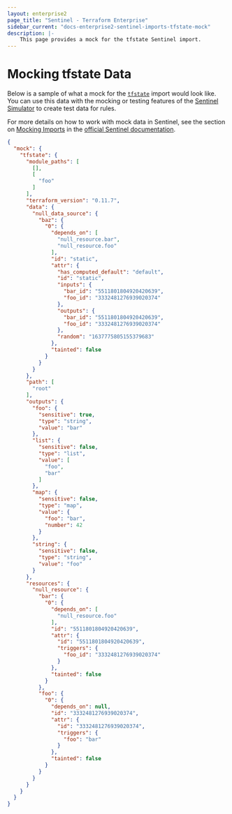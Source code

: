 ```yaml
---
layout: enterprise2
page_title: "Sentinel - Terraform Enterprise"
sidebar_current: "docs-enterprise2-sentinel-imports-tfstate-mock"
description: |-
    This page provides a mock for the tfstate Sentinel import.
---
```


# Mocking tfstate Data

Below is a sample of what a mock for the [`tfstate`][ref-tfstate] import would
look like. You can use this data with the mocking or testing features of the
[Sentinel Simulator][ref-sentinel-simulator] to create test data for rules.

[ref-tfstate]: /docs/enterprise/sentinel/import/tfstate.html
[ref-sentinel-simulator]: https://docs.hashicorp.com/sentinel/commands/

For more details on how to work with mock data in Sentinel, see the section on
[Mocking Imports][ref-mocking-imports] in the [official Sentinel
documentation][ref-official-sentinel-documentation].

[ref-mocking-imports]: https://docs.hashicorp.com/sentinel/writing/imports#mocking-imports
[ref-official-sentinel-documentation]: https://docs.hashicorp.com/sentinel/

```json
{
  "mock": {
    "tfstate": {
      "module_paths": [
        [],
        [
          "foo"
        ]
      ],
      "terraform_version": "0.11.7",
      "data": {
        "null_data_source": {
          "baz": {
            "0": {
              "depends_on": [
                "null_resource.bar",
                "null_resource.foo"
              ],
              "id": "static",
              "attr": {
                "has_computed_default": "default",
                "id": "static",
                "inputs": {
                  "bar_id": "5511801804920420639",
                  "foo_id": "3332481276939020374"
                },
                "outputs": {
                  "bar_id": "5511801804920420639",
                  "foo_id": "3332481276939020374"
                },
                "random": "1637775805155379683"
              },
              "tainted": false
            }
          }
        }
      },
      "path": [
        "root"
      ],
      "outputs": {
        "foo": {
          "sensitive": true,
          "type": "string",
          "value": "bar"
        },
        "list": {
          "sensitive": false,
          "type": "list",
          "value": [
            "foo",
            "bar"
          ]
        },
        "map": {
          "sensitive": false,
          "type": "map",
          "value": {
            "foo": "bar",
            "number": 42
          }
        },
        "string": {
          "sensitive": false,
          "type": "string",
          "value": "foo"
        }
      },
      "resources": {
        "null_resource": {
          "bar": {
            "0": {
              "depends_on": [
                "null_resource.foo"
              ],
              "id": "5511801804920420639",
              "attr": {
                "id": "5511801804920420639",
                "triggers": {
                  "foo_id": "3332481276939020374"
                }
              },
              "tainted": false
            }
          },
          "foo": {
            "0": {
              "depends_on": null,
              "id": "3332481276939020374",
              "attr": {
                "id": "3332481276939020374",
                "triggers": {
                  "foo": "bar"
                }
              },
              "tainted": false
            }
          }
        }
      }
    }
  }
}
```
